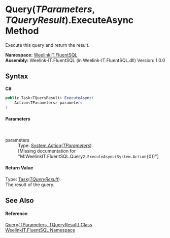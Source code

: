 # Query(*TParameters*, *TQueryResult*).ExecuteAsync Method 
 

Execute this query and return the result.

**Namespace:**&nbsp;<a href="22766f53-45f0-2fb7-50e7-452b3026bc79">WeelinkIT.FluentSQL</a><br />**Assembly:**&nbsp;Weelink-IT.FluentSQL (in Weelink-IT.FluentSQL.dll) Version: 1.0.0

## Syntax

**C#**<br />
``` C#
public Task<TQueryResult> ExecuteAsync(
	Action<TParameters> parameters
)
```


#### Parameters
&nbsp;<dl><dt>parameters</dt><dd>Type: <a href="http://msdn2.microsoft.com/en-us/library/018hxwa8" target="_blank">System.Action</a>(<a href="82639357-28f5-d7fe-833e-926791d1bac8">*TParameters*</a>)<br />\[Missing <param name="parameters"/> documentation for "M:WeelinkIT.FluentSQL.Query`2.ExecuteAsync(System.Action{`0})"\]</dd></dl>

#### Return Value
Type: <a href="http://msdn2.microsoft.com/en-us/library/dd321424" target="_blank">Task</a>(<a href="82639357-28f5-d7fe-833e-926791d1bac8">*TQueryResult*</a>)<br />The result of the query.

## See Also


#### Reference
<a href="82639357-28f5-d7fe-833e-926791d1bac8">Query(TParameters, TQueryResult) Class</a><br /><a href="22766f53-45f0-2fb7-50e7-452b3026bc79">WeelinkIT.FluentSQL Namespace</a><br />